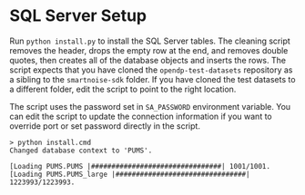 # SQL Server Setup

Run `python install.py` to install the SQL Server tables.  The cleaning script removes the header, drops the empty row at the end, and removes double quotes, then creates all of the database objects and inserts the rows.  The script expects that you have cloned the `opendp-test-datasets` repository as a sibling to the `smartnoise-sdk` folder.  If you have cloned the test datasets to a different folder, edit the script to point to the right location.

The script uses the password set in `SA_PASSWORD` environment variable.  You can edit the script to update the connection information if you want to override port or set password directly in the script.

```
> python install.cmd
Changed database context to 'PUMS'.

[Loading PUMS.PUMS |################################| 1001/1001.
[Loading PUMS.PUMS_large |################################| 1223993/1223993.
```